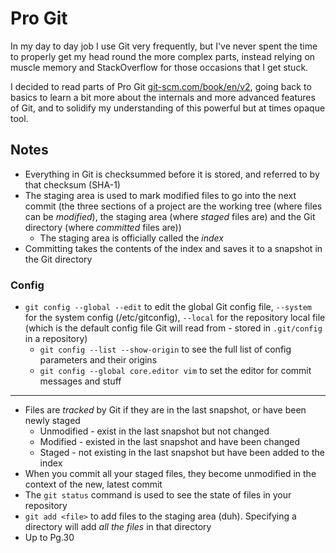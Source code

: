 # Pro Git
In my day to day job I use Git very frequently, but I've never spent the time to properly get my head round the more complex parts, instead relying on muscle memory and StackOverflow for those occasions that I get stuck. 

I decided to read parts of Pro Git [git-scm.com/book/en/v2](https://git-scm.com/book/en/v2), going back to basics to learn a bit more about the internals and more advanced features of Git, and to solidify my understanding of this powerful but at times opaque tool.

## Notes
- Everything in Git is checksummed before it is stored, and referred to by that checksum (SHA-1)
- The staging area is used to mark modified files to go into the next commit (the three sections of a project are the working tree (where files can be _modified_), the staging area (where _staged_ files are) and the Git directory (where _committed_ files are))
  - The staging area is officially called the _index_
- Committing takes the contents of the index and saves it to a snapshot in the Git directory

### Config
- `git config --global --edit` to edit the global Git config file, `--system` for the system config (/etc/gitconfig), `--local` for the repository local file (which is the default config file Git will read from - stored in `.git/config` in a repository)
  - `git config --list --show-origin` to see the full list of config parameters and their origins
  - `git config --global core.editor vim` to set the editor for commit messages and stuff

___

- Files are _tracked_ by Git if they are in the last snapshot, or have been newly staged
  - Unmodified - exist in the last snapshot but not changed
  - Modified - existed in the last snapshot and have been changed
  - Staged - not existing in the last snapshot but have been added to the index
- When you commit all your staged files, they become unmodified in the context of the new, latest commit
- The `git status` command is used to see the state of files in your repository
- `git add <file>` to add files to the staging area (duh). Specifying a directory will add _all the files_ in that directory
- Up to Pg.30
